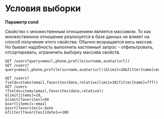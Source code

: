 # Условия выборки

__Параметр cond__

Свойство с множественным отношением является массивом. То как множественное отношение реализуется в 
базе данных не влияет на способ получения этого свойства. Обычно возращается весь массив. Но
бывает надобность выполнить кастомный запрос - отфильтровать, отсортировать, ограничить выборку
массива свойств.
```
GET /users?query=email,phone,profile(surname,avatar(url))
GET /users?query=email,phone,profile(surname,avatar(url))&limit=10&filter[name]=вова
```
```
GET /users?fields=items(email,favorites(date,relative|limit=10|filter[name]=fff))
GET /users
?fields=items(email,favorites(date,relative))
&limit[items]=10,
&limit[favorites]=50
&sort[items]=-email
&sort[favorites]=-date
&filter[favorites][date]=>100
```
